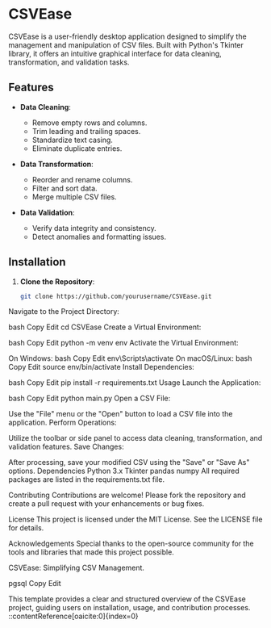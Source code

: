 # CSVEase

CSVEase is a user-friendly desktop application designed to simplify the management and manipulation of CSV files. Built with Python's Tkinter library, it offers an intuitive graphical interface for data cleaning, transformation, and validation tasks.

## Features

- **Data Cleaning**:
  - Remove empty rows and columns.
  - Trim leading and trailing spaces.
  - Standardize text casing.
  - Eliminate duplicate entries.

- **Data Transformation**:
  - Reorder and rename columns.
  - Filter and sort data.
  - Merge multiple CSV files.

- **Data Validation**:
  - Verify data integrity and consistency.
  - Detect anomalies and formatting issues.

## Installation

1. **Clone the Repository**:
   ```bash
   git clone https://github.com/yourusername/CSVEase.git
Navigate to the Project Directory:

bash
Copy
Edit
cd CSVEase
Create a Virtual Environment:

bash
Copy
Edit
python -m venv env
Activate the Virtual Environment:

On Windows:
bash
Copy
Edit
env\Scripts\activate
On macOS/Linux:
bash
Copy
Edit
source env/bin/activate
Install Dependencies:

bash
Copy
Edit
pip install -r requirements.txt
Usage
Launch the Application:

bash
Copy
Edit
python main.py
Open a CSV File:

Use the "File" menu or the "Open" button to load a CSV file into the application.
Perform Operations:

Utilize the toolbar or side panel to access data cleaning, transformation, and validation features.
Save Changes:

After processing, save your modified CSV using the "Save" or "Save As" options.
Dependencies
Python 3.x
Tkinter
pandas
numpy
All required packages are listed in the requirements.txt file.

Contributing
Contributions are welcome! Please fork the repository and create a pull request with your enhancements or bug fixes.

License
This project is licensed under the MIT License. See the LICENSE file for details.

Acknowledgements
Special thanks to the open-source community for the tools and libraries that made this project possible.

CSVEase: Simplifying CSV Management.

pgsql
Copy
Edit


This template provides a clear and structured overview of the CSVEase project, guiding users on installation, usage, and contribution processes.
::contentReference[oaicite:0]{index=0}
 






